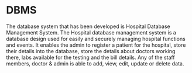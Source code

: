 # DBMS
The database system that has been developed is Hospital Database Management
System. The Hospital database management system is a database design used for easily
and securely managing hospital functions and events. It enables the admin to register a
patient for the hospital, store their details into the database, store the details about doctors
working there, labs available for the testing and the bill details. Any of the staff members,
doctor & admin is able to add, view, edit, update or delete data.
